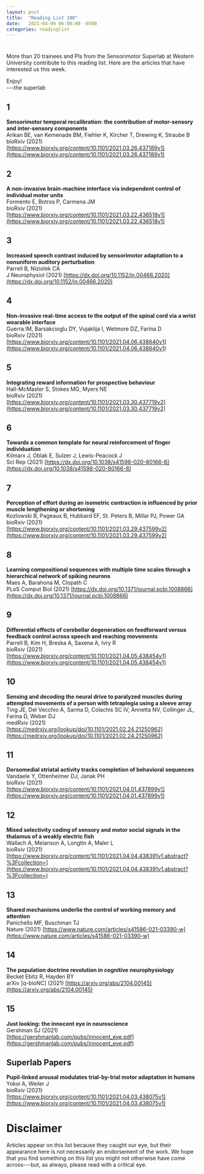 ```yaml
---
layout: post
title:  "Reading List 108"
date:   2021-04-09 06:00:00 -0500
categories: readinglist
---
```


# 

More than 20 trainees and PIs from the Sensorimotor Superlab at Western University contribute to this reading list. Here are the articles that have interested us this week.

Enjoy!  
---the superlab

## 1
**Sensorimotor temporal recalibration: the contribution of motor-sensory and inter-sensory components**  
Arikan BE, van Kemenade BM, Fiehler K, Kircher T, Drewing K, Straube B  
bioRxiv (2021) [https://www.biorxiv.org/content/10.1101/2021.03.26.437189v1](https://www.biorxiv.org/content/10.1101/2021.03.26.437189v1)

## 2
**A non-invasive brain-machine interface via independent control of individual motor units**  
Formento E, Botros P, Carmena JM  
bioRxiv (2021) [https://www.biorxiv.org/content/10.1101/2021.03.22.436518v1](https://www.biorxiv.org/content/10.1101/2021.03.22.436518v1)

## 3
**Increased speech contrast induced by sensorimotor adaptation to a nonuniform auditory perturbation**  
Parrell B, Niziolek CA  
J Neurophysiol (2021) [https://dx.doi.org/10.1152/jn.00466.2020](https://dx.doi.org/10.1152/jn.00466.2020)

## 4
**Non-invasive real-time access to the output of the spinal cord via a wrist wearable interface**  
Guerra IM, Barsakcioglu DY, Vujaklija I, Wetmore DZ, Farina D  
bioRxiv (2021) [https://www.biorxiv.org/content/10.1101/2021.04.06.438640v1](https://www.biorxiv.org/content/10.1101/2021.04.06.438640v1)

## 5
**Integrating reward information for prospective behaviour**  
Hall-McMaster S, Stokes MG, Myers NE  
bioRxiv (2021) [https://www.biorxiv.org/content/10.1101/2021.03.30.437719v2](https://www.biorxiv.org/content/10.1101/2021.03.30.437719v2)

## 6
**Towards a common template for neural reinforcement of finger individuation**  
Kilmarx J, Oblak E, Sulzer J, Lewis-Peacock J  
Sci Rep (2021) [https://dx.doi.org/10.1038/s41598-020-80166-8](https://dx.doi.org/10.1038/s41598-020-80166-8)

## 7
**Perception of effort during an isometric contraction is influenced by prior muscle lengthening or shortening**  
Kozlowski B, Pageaux B, Hubbard EF, St. Peters B, Millar PJ, Power GA  
bioRxiv (2021) [https://www.biorxiv.org/content/10.1101/2021.03.29.437599v2](https://www.biorxiv.org/content/10.1101/2021.03.29.437599v2)

## 8
**Learning compositional sequences with multiple time scales through a hierarchical network of spiking neurons**  
Maes A, Barahona M, Clopath C  
PLoS Comput Biol (2021) [https://dx.doi.org/10.1371/journal.pcbi.1008866](https://dx.doi.org/10.1371/journal.pcbi.1008866)

## 9
**Differential effects of cerebellar degeneration on feedforward versus feedback control across speech and reaching movements**  
Parrell B, Kim H, Breska A, Saxena A, Ivry R  
bioRxiv (2021) [https://www.biorxiv.org/content/10.1101/2021.04.05.438454v1](https://www.biorxiv.org/content/10.1101/2021.04.05.438454v1)

## 10
**Sensing and decoding the neural drive to paralyzed muscles during attempted movements of a person with tetraplegia using a sleeve array**  
Ting JE, Del Vecchio A, Sarma D, Colachis SC IV, Annetta NV, Collinger JL, Farina D, Weber DJ  
medRxiv (2021) [https://medrxiv.org/lookup/doi/10.1101/2021.02.24.21250962](https://medrxiv.org/lookup/doi/10.1101/2021.02.24.21250962)

## 11
**Dorsomedial striatal activity tracks completion of behavioral sequences**  
Vandaele Y, Ottenheimer DJ, Janak PH  
bioRxiv (2021) [https://www.biorxiv.org/content/10.1101/2021.04.01.437899v1](https://www.biorxiv.org/content/10.1101/2021.04.01.437899v1)

## 12
**Mixed selectivity coding of sensory and motor social signals in the thalamus of a weakly electric fish**  
Wallach A, Melanson A, Longtin A, Maler L  
bioRxiv (2021) [https://www.biorxiv.org/content/10.1101/2021.04.04.438391v1.abstract?%3Fcollection=](https://www.biorxiv.org/content/10.1101/2021.04.04.438391v1.abstract?%3Fcollection=)

## 13
**Shared mechanisms underlie the control of working memory and attention**  
Panichello MF, Buschman TJ  
Nature (2021) [https://www.nature.com/articles/s41586-021-03390-w](https://www.nature.com/articles/s41586-021-03390-w)

## 14
**The population doctrine revolution in cognitive neurophysiology**  
Becket Ebitz R, Hayden BY  
arXiv [q-bioNC] (2021) [https://arxiv.org/abs/2104.00145](https://arxiv.org/abs/2104.00145)

## 15
**Just looking: the innocent eye in neuroscience**  
Gershman SJ (2021)  
[https://gershmanlab.com/pubs/innocent_eye.pdf](https://gershmanlab.com/pubs/innocent_eye.pdf)


## Superlab Papers
**Pupil-linked arousal modulates trial-by-trial motor adaptation in humans**  
Yokoi A, Weiler J  
bioRxiv (2021) [https://www.biorxiv.org/content/10.1101/2021.04.03.438075v1](https://www.biorxiv.org/content/10.1101/2021.04.03.438075v1)


# Disclaimer
Articles appear on this list because they caught our eye, but their appearance here is not necessarily an endorsement of the work. We hope that you find something on this list you might not otherwise have come across---but, as always, please read with a critical eye.
